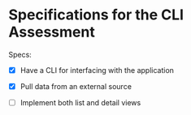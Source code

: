 # Specifications for the CLI Assessment

Specs:
- [x] Have a CLI for interfacing with the application
- [x] Pull data from an external source
- [ ] Implement both list and detail views

